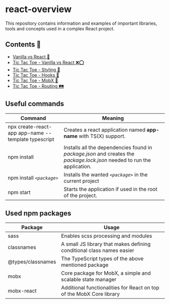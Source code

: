 # react-overview
This repository contains information and examples of important libraries, tools and concepts used in a complex React project.

## Contents :bookmark:
- [Vanilla vs React :baby:](https://github.com/Akitektuo/react-overview/tree/main/Vanilla%20vs%20React)
- [Tic Tac Toe - Vanilla vs React :x::o:](https://github.com/Akitektuo/react-overview/tree/main/Tic%20Tac%20Toe/Vanilla%20vs%20React)
- [Tic Tac Toe - Styling :barber:](https://github.com/Akitektuo/react-overview/tree/main/Tic%20Tac%20Toe/Styling)
- [Tic Tac Toe - Hooks :fishing_pole_and_fish:](https://github.com/Akitektuo/react-overview/tree/main/Tic%20Tac%20Toe/Hooks)
- [Tic Tac Toe - MobX :rocket:](https://github.com/Akitektuo/react-overview/tree/main/Tic%20Tac%20Toe/MobX)
- [Tic Tac Toe - Routing :railway_track:](https://github.com/Akitektuo/react-overview/tree/main/Tic%20Tac%20Toe/Routing)

## Useful commands
| Command | Meaning |
| ------- | ------- |
| npx create-react-app app-name --template typescript | Creates a react application named **app-name** with TS(X) support. |
| npm install | Installs all the dependencies found in _package.json_ and creates the _package.lock.json_ needed to run the application. |
| npm install _`<package>`_ | Installs the wanted _`<package>`_ in the current project |
| npm start | Starts the application if used in the root of the project. |

## Used npm packages
| Package | Usage |
| ------- | ----- |
| sass | Enables scss processing and modules |
| classnames | A small JS library that makes defining conditional class names easier |
| @types/classnames | The TypeScript types of the above mentioned package |
| mobx | Core package for MobX, a simple and scalable state manager |
| mobx-react | Additional functionalities for React on top of the MobX Core library |